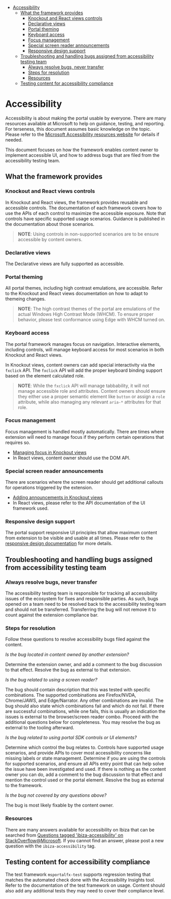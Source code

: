 * [Accessibility](#accessibility)
    * [What the framework provides](#accessibility-what-the-framework-provides)
        * [Knockout and React views controls](#accessibility-what-the-framework-provides-knockout-and-react-views-controls)
        * [Declarative views](#accessibility-what-the-framework-provides-declarative-views)
        * [Portal theming](#accessibility-what-the-framework-provides-portal-theming)
        * [Keyboard access](#accessibility-what-the-framework-provides-keyboard-access)
        * [Focus management](#accessibility-what-the-framework-provides-focus-management)
        * [Special screen reader announcements](#accessibility-what-the-framework-provides-special-screen-reader-announcements)
        * [Responsive design support](#accessibility-what-the-framework-provides-responsive-design-support)
    * [Troubleshooting and handling bugs assigned from accessibility testing team](#accessibility-troubleshooting-and-handling-bugs-assigned-from-accessibility-testing-team)
        * [Always resolve bugs, never transfer](#accessibility-troubleshooting-and-handling-bugs-assigned-from-accessibility-testing-team-always-resolve-bugs-never-transfer)
        * [Steps for resolution](#accessibility-troubleshooting-and-handling-bugs-assigned-from-accessibility-testing-team-steps-for-resolution)
        * [Resources](#accessibility-troubleshooting-and-handling-bugs-assigned-from-accessibility-testing-team-resources)
    * [Testing content for accessibility compliance](#accessibility-testing-content-for-accessibility-compliance)


<a name="accessibility"></a>
# Accessibility

Accessibility is about making the portal usable by everyone. There are many resources available at Microsoft to help on guidance, testing, and reporting. For terseness, this document assumes basic knowledge on the topic. Please refer to the [Microsoft Accessibility resources website](aka.ms/enable) for details if needed.

This document focuses on how the framework enables content owner to implement accessible UI, and how to address bugs that are filed from the accessibility testing team.

<a name="accessibility-what-the-framework-provides"></a>
## What the framework provides

<a name="accessibility-what-the-framework-provides-knockout-and-react-views-controls"></a>
### Knockout and React views controls

In Knockout and React views, the framework provides reusable and accessible controls. The documentation of each framework covers how to use the APIs of each control to maximize the accessible exposure. Note that controls have specific supported usage scenarios. Guidance is published in the documentation about those scenarios.

>**NOTE**: Using controls in non-supported scenarios are to be ensure accessible by content owners.

<a name="accessibility-what-the-framework-provides-declarative-views"></a>
### Declarative views

The Declarative views are fully supported as accessible.

<a name="accessibility-what-the-framework-provides-portal-theming"></a>
### Portal theming

All portal themes, including high contrast emulations, are accessible. Refer to the Knockout and React views documentation on how to adapt to themeing changes.

>**NOTE**: The high contrast themes of the portal are emulations of the actual Windows High Contrast Mode (WHCM). To ensure proper behavior, please test conformance using Edge with WHCM turned on.

<a name="accessibility-what-the-framework-provides-keyboard-access"></a>
### Keyboard access

The portal framework manages focus on navigation. Interactive elements, including controls, will manage keyboard access for most scenarios in both Knockout and React views.

In Knockout views, content owners can add special interactivity via the `fxclick` API. The `fxclick` API will add the proper keyboard binding support based on the element calculated role.

>**NOTE**: While the `fxclick` API will manage tabbability, it will not manage accessible role and attributes. Content owners should ensure they either use a proper semantic element like `button` or assign a `role` attribute, while also managing any relevant `aria-*` attributes for that role.

<a name="accessibility-what-the-framework-provides-focus-management"></a>
### Focus management

Focus management is handled mostly automatically. There are times where extension will need to manage focus if they perform certain operations that requires so.

* [Managing focus in Knockout views](https://df.onecloud.azure-test.net/?SamplesExtension=true#blade/SamplesExtension/SDKMenuBlade/extensionfocus)
* In React views, content owner should use the DOM API.

<a name="accessibility-what-the-framework-provides-special-screen-reader-announcements"></a>
### Special screen reader announcements

There are scenarios where the screen reader should get additional callouts for operations triggered by the extension.

* [Adding announcements in Knockout views](https://df.onecloud.azure-test.net/?SamplesExtension=true#blade/SamplesExtension/SDKMenuBlade/announceapi)
* In React views, please refer to the API documentation of the UI framework used.

<a name="accessibility-what-the-framework-provides-responsive-design-support"></a>
### Responsive design support

The portal support responsive UI principles that allow maximum content from extension to be visible and usable at all times. Please refer to the [responsive design documentation](top-design-responsive.md) for more details.

<a name="accessibility-troubleshooting-and-handling-bugs-assigned-from-accessibility-testing-team"></a>
## Troubleshooting and handling bugs assigned from accessibility testing team

<a name="accessibility-troubleshooting-and-handling-bugs-assigned-from-accessibility-testing-team-always-resolve-bugs-never-transfer"></a>
### Always resolve bugs, never transfer

The accessibility testing team is responsible for tracking all accessibility issues of the ecosystem for fixes and responsible parties. As such, bugs opened on a team need to be resolved back to the accessibility testing team and should not be transferred. Transferring the bug will not remove it to count against the extension compliance bar.

<a name="accessibility-troubleshooting-and-handling-bugs-assigned-from-accessibility-testing-team-steps-for-resolution"></a>
### Steps for resolution

Follow these questions to resolve accessibility bugs filed against the content.

*Is the bug located in content owned by another extension?*

Determine the extension owner, and add a comment to the bug discussion to that effect. Resolve the bug as external to that extension.

*Is the bug related to using a screen reader?*

The bug should contain description that this was tested with specific combinations. The supported combinations are Firefox/NVDA, Chrome/JAWS, and Edge/Narrator. Any other combinations are invalid. The bug should also state which combinations fail and which do not fail. If there are successful combinations, while one fails, this is usually an indication the issues is external to the browser/screen reader combo. Proceed with the additional questions below for completeness. You may resolve the bug as external to the tooling afterward.

*Is the bug related to using portal SDK controls or UI elements?*

Determine which control the bug relates to. Controls have supported usage scenarios, and provide APIs to cover most accessibility concerns like missing labels or state management. Determine if you are using the controls for supported scenarios, and ensure all APIs entry point that can help solve the issue have been investigated and used. If there is nothing as the content owner you can do, add a comment to the bug discussion to that effect and mention the control used or the portal element. Resolve the bug as external to the framework.

*Is the bug not covered by any questions above?*

The bug is most likely fixable by the content owner.

<a name="accessibility-troubleshooting-and-handling-bugs-assigned-from-accessibility-testing-team-resources"></a>
### Resources

There are many answers available for accessibility on Ibiza that can be searched from [Questions tagged 'ibiza-accessibility' on StackOverflow@Microsoft](https://stackoverflow.microsoft.com/posts/tagged/6752). If you cannot find an answer, please post a new question with the `ibiza-accessibility` tag.

<a name="accessibility-testing-content-for-accessibility-compliance"></a>
## Testing content for accessibility compliance

The test framework `msportalfx-test` supports regression testing that matches the automated check done with the Accessibility Insights tool. Refer to the documentation of the test framework on usage. Content should also add any additional tests they may need to cover their compliance level.
